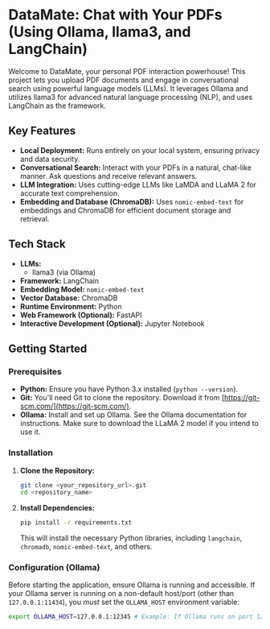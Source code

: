 # DataMate: Chat with Your PDFs (Using Ollama, llama3, and LangChain)

Welcome to DataMate, your personal PDF interaction powerhouse! This project lets you upload PDF documents and engage in conversational search using powerful language models (LLMs). It leverages Ollama and utilizes  llama3  for advanced natural language processing (NLP), and uses LangChain as the framework.


## Key Features

*   **Local Deployment:** Runs entirely on your local system, ensuring privacy and data security.
*   **Conversational Search:** Interact with your PDFs in a natural, chat-like manner. Ask questions and receive relevant answers.
*   **LLM Integration:** Uses cutting-edge LLMs like LaMDA and LLaMA 2 for accurate text comprehension.
*   **Embedding and Database (ChromaDB):** Uses `nomic-embed-text` for embeddings and ChromaDB for efficient document storage and retrieval.


## Tech Stack

*   **LLMs:**
    *   llama3 (via Ollama)
*   **Framework:** LangChain
*   **Embedding Model:** `nomic-embed-text`
*   **Vector Database:** ChromaDB
*   **Runtime Environment:** Python
*   **Web Framework (Optional):** FastAPI
*   **Interactive Development (Optional):** Jupyter Notebook




## Getting Started

### Prerequisites

*   **Python:** Ensure you have Python 3.x installed (`python --version`).
*   **Git:** You'll need Git to clone the repository. Download it from [https://git-scm.com/](https://git-scm.com/).
*   **Ollama:** Install and set up Ollama. See the Ollama documentation for instructions. Make sure to download the LLaMA 2 model if you intend to use it.

### Installation

1.  **Clone the Repository:**

    ```bash
    git clone <your_repository_url>.git
    cd <repository_name>
    ```

2.  **Install Dependencies:**

    ```bash
    pip install -r requirements.txt
    ```

    This will install the necessary Python libraries, including `langchain`, `chromadb`, `nomic-embed-text`, and others.

### Configuration (Ollama)

Before starting the application, ensure Ollama is running and accessible. If your Ollama server is running on a non-default host/port (other than `127.0.0.1:11434`), you *must* set the `OLLAMA_HOST` environment variable:

```bash
export OLLAMA_HOST=127.0.0.1:12345 # Example: If Ollama runs on port 12345
